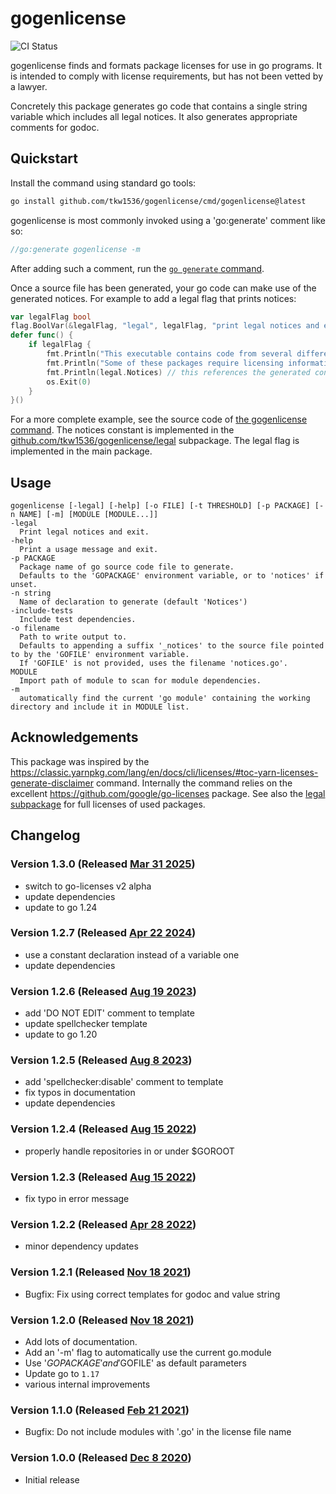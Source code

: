 # gogenlicense

![CI Status](https://github.com/tkw1536/gogenlicense/workflows/CI/badge.svg)

gogenlicense finds and formats package licenses for use in go programs.
It is intended to comply with license requirements, but has not been vetted by a lawyer.

Concretely this package generates go code that contains a single string variable which includes all legal notices.
It also generates appropriate comments for godoc.

## Quickstart

Install the command using standard go tools:

```bash
go install github.com/tkw1536/gogenlicense/cmd/gogenlicense@latest
```

gogenlicense is most commonly invoked using a 'go:generate' comment like so:

```go
//go:generate gogenlicense -m
```

After adding such a comment, run the [`go generate` command](https://golang.org/pkg/cmd/go/internal/generate/).

Once a source file has been generated, your go code can make use of the generated notices.
For example to add a legal flag that prints notices:

```go
var legalFlag bool
flag.BoolVar(&legalFlag, "legal", legalFlag, "print legal notices and exit")
defer func() {
	if legalFlag {
		fmt.Println("This executable contains code from several different go packages. ")
		fmt.Println("Some of these packages require licensing information to be made available to the end user. ")
		fmt.Println(legal.Notices) // this references the generated constant!
		os.Exit(0)
	}
}()
```

For a more complete example, see the source code of [the gogenlicense command](./cmd/gogenlicense/main.go).
The notices constant is implemented in the [github.com/tkw1536/gogenlicense/legal](./legal/docs.go) subpackage.
The legal flag is implemented in the main package.

## Usage

```
gogenlicense [-legal] [-help] [-o FILE] [-t THRESHOLD] [-p PACKAGE] [-n NAME] [-m] [MODULE [MODULE...]]
-legal
  Print legal notices and exit.
-help
  Print a usage message and exit.
-p PACKAGE
  Package name of go source code file to generate.
  Defaults to the 'GOPACKAGE' environment variable, or to 'notices' if unset.
-n string
  Name of declaration to generate (default 'Notices')
-include-tests
  Include test dependencies.
-o filename
  Path to write output to.
  Defaults to appending a suffix '_notices' to the source file pointed to by the 'GOFILE' environment variable.
  If 'GOFILE' is not provided, uses the filename 'notices.go'.
MODULE
  Import path of module to scan for module dependencies.
-m
  automatically find the current 'go module' containing the working directory and include it in MODULE list.
```

## Acknowledgements

This package was inspired by the https://classic.yarnpkg.com/lang/en/docs/cli/licenses/#toc-yarn-licenses-generate-disclaimer command.
Internally the command relies on the excellent https://github.com/google/go-licenses package.
See also the [legal subpackage](./legal/docs_notices.go) for full licenses of used packages.

## Changelog

### Version 1.3.0 (Released [Mar 31 2025](https://github.com/tkw1536/gogenlicense/releases/tag/v1.3.0))

- switch to go-licenses v2 alpha
- update dependencies
- update to go 1.24

### Version 1.2.7 (Released [Apr 22 2024](https://github.com/tkw1536/gogenlicense/releases/tag/v1.2.7))

- use a constant declaration instead of a variable one
- update dependencies

### Version 1.2.6 (Released [Aug 19 2023](https://github.com/tkw1536/gogenlicense/releases/tag/v1.2.6))

- add 'DO NOT EDIT' comment to template
- update spellchecker template
- update to go 1.20


### Version 1.2.5 (Released [Aug 8 2023](https://github.com/tkw1536/gogenlicense/releases/tag/v1.2.5))

- add 'spellchecker:disable' comment to template
- fix typos in documentation
- update dependencies

### Version 1.2.4 (Released [Aug 15 2022](https://github.com/tkw1536/gogenlicense/releases/tag/v1.2.4))

- properly handle repositories in or under $GOROOT

### Version 1.2.3 (Released [Aug 15 2022](https://github.com/tkw1536/gogenlicense/releases/tag/v1.2.3))

- fix typo in error message

### Version 1.2.2 (Released [Apr 28 2022](https://github.com/tkw1536/gogenlicense/releases/tag/v1.2.2))

- minor dependency updates

### Version 1.2.1 (Released [Nov 18 2021](https://github.com/tkw1536/gogenlicense/releases/tag/v1.2.1))

- Bugfix: Fix using correct templates for godoc and value string

### Version 1.2.0 (Released [Nov 18 2021](https://github.com/tkw1536/gogenlicense/releases/tag/v1.2.0))

- Add lots of documentation.
- Add an '-m' flag to automatically use the current go.module
- Use '$GOPACKAGE' and '$GOFILE' as default parameters
- Update go to `1.17`
- various internal improvements

### Version 1.1.0 (Released [Feb 21 2021](https://github.com/tkw1536/gogenlicense/releases/tag/v1.1.0))

- Bugfix: Do not include modules with '.go' in the license file name

### Version 1.0.0 (Released [Dec 8 2020](https://github.com/tkw1536/gogenlicense/releases/tag/v1.0.0))

- Initial release

<!-- spellchecker: words gogenlicense godoc println gopackage gofile goroot  -->